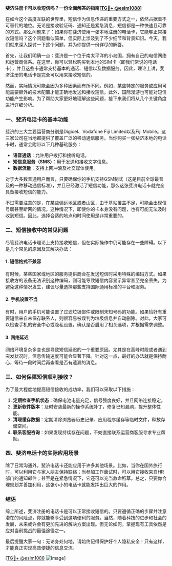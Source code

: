 **斐济注册卡可以收短信吗？一份全面解答的指南[[TG💪+ @esim1088](https://t.me/s/esim1088)]**

在如今这个高度互联的世界里，短信作为信息传递的重要方式之一，依然占据着不可替代的地位。无论是接收验证码、通知还是紧急消息，短信都是一种快速且可靠的方式。那么问题来了：如果你在斐济使用一张本地注册的电话卡，它能够正常接收短信吗？这个问题看似简单，但实际上涉及到了不少细节和背景知识。今天，我们就来深入探讨一下这个问题，并为你提供一份详尽的解答。

首先，让我们明确一点：斐济是一个位于南太平洋的小岛国，拥有自己的电信网络和运营商体系。在这里，你可以轻松购买到本地的SIM卡（即我们常说的电话卡），并且这些卡通常支持基本的通话、短信以及数据服务。因此，理论上讲，斐济注册的电话卡是完全可以用来接收短信的。

然而，实际情况可能会因为多种因素而有所不同。例如，某些特定的服务或应用可能需要额外的技术配置才能正确地发送和接收短信。此外，国际漫游也可能对短信功能产生影响。为了帮助大家更好地理解这些问题，接下来我们将从几个关键角度进行详细分析。

### 一、斐济电话卡的基本功能

斐济的三大主要运营商分别是Digicel、Vodafone Fiji Limited以及Fiji Mobile。这三家公司在当地都提供了覆盖广泛的移动通信服务。当你购买一张斐济本地的电话卡时，通常会附带以下几种基础服务：

- **语音通话**：允许用户拨打和接听电话。
- **短信息服务（SMS）**：用于发送和接收文字信息。
- **数据流量**：支持上网冲浪及社交媒体使用。

对于大多数普通用户而言，只要确保你的手机支持GSM制式（这是目前全球最普及的一种移动通信标准），并且已经激活了短信功能，那么这张斐济电话卡就完全具备接收短信的能力。

不过需要注意的是，在某些偏远地区或者山区，由于基站覆盖不足，可能会出现信号弱甚至断网的情况。这种情况下，即使你的卡本身没有问题，也有可能无法及时收到短信。因此，选择合适的地点和时间使用是非常重要的。

### 二、短信接收中的常见问题

尽管斐济电话卡理论上支持接收短信，但在实际操作中仍可能存在一些障碍。以下是几个常见的原因及其解决办法：

#### 1. 短信格式不兼容
有时候，某些国家或地区的服务提供商会在发送短信时采用特殊的编码方式。如果接收方的设备无法识别这种编码，则可能导致短信内容显示异常甚至完全丢失。为避免这种情况发生，建议尽量选择那些支持国际通用标准的平台和服务。

#### 2. 手机设置不当
有时，用户的手机可能设置了过滤垃圾邮件或限制未知号码的功能。如果恰好有重要短信来自未保存联系人，则很容易被误判为垃圾信息并自动删除。对此，大家可以检查手机的安全中心或隐私设置，确认是否启用了相关选项，并根据需求调整。

#### 3. 网络延迟
网络环境复杂多变也是导致短信延迟的一个重要原因。尤其是在高峰时段或者遇到突发状况时，信息传输速度可能会显著下降。针对这一点，最好的办法就是保持耐心，等待一段时间后再查看是否有遗漏的消息。

### 三、如何保障短信顺利接收？

为了最大程度地提高短信接收的成功率，我们可以采取以下措施：

1. **定期检查手机状态**：确保电池电量充足，信号强度良好，并且网络连接稳定。
2. **更新软件版本**：及时安装最新的操作系统补丁，修复已知漏洞，提升整体性能。
3. **清理缓存数据**：定期清除浏览器历史记录、应用程序缓存等临时文件，释放存储空间。
4. **联系客服咨询**：如果发现持续存在问题，不妨直接联系运营商客服寻求专业帮助。

### 四、斐济电话卡的实际应用场景

除了日常沟通外，斐济电话卡还能应用于许多其他场景。比如，当你在国外旅行时，可以利用它与家人朋友保持联络；当参加工作面试时，可以用它接收来自HR部门的通知邮件；甚至是在紧急情况下，它还可以充当救命稻草。总之，只要你合理规划并善加利用，这张小小的电话卡就能发挥出巨大的作用。

### 结语

综上所述，斐济注册的电话卡是可以正常接收短信的。只要遵循正确的步骤并注意潜在的风险点，你就能够享受到这项便利的服务。当然，随着科技的进步和社会的发展，未来或许会有更加先进的解决方案出现。但无论如何，掌握现有工具依然是应对当前挑战的最佳途径之一。

最后提醒大家一句：无论身处何地，请始终记得保护好个人隐私安全！只有这样，才能真正实现高效便捷的信息交流。

[[TG💪+ @esim1088](https://t.me/s/esim1088) ![Image](https://i.postimg.cc/4NQfJmqS/Snipaste-2025-05-13-00-14-12.png)]